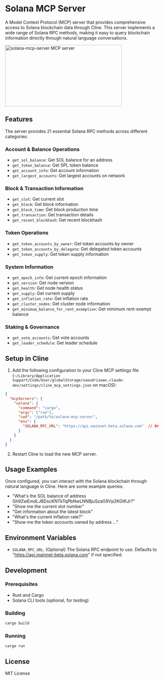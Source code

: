 # Solana MCP Server

A Model Context Protocol (MCP) server that provides comprehensive access to Solana blockchain data through Cline. This server implements a wide range of Solana RPC methods, making it easy to query blockchain information directly through natural language conversations.

<a href="https://glama.ai/mcp/servers/bp6d6p1sp3"><img width="380" height="200" src="https://glama.ai/mcp/servers/bp6d6p1sp3/badge" alt="solana-mcp-server MCP server" /></a>

## Features

The server provides 21 essential Solana RPC methods across different categories:

### Account & Balance Operations
- `get_sol_balance`: Get SOL balance for an address
- `get_token_balance`: Get SPL token balance
- `get_account_info`: Get account information
- `get_largest_accounts`: Get largest accounts on network

### Block & Transaction Information
- `get_slot`: Get current slot
- `get_block`: Get block information
- `get_block_time`: Get block production time
- `get_transaction`: Get transaction details
- `get_recent_blockhash`: Get recent blockhash

### Token Operations
- `get_token_accounts_by_owner`: Get token accounts by owner
- `get_token_accounts_by_delegate`: Get delegated token accounts
- `get_token_supply`: Get token supply information

### System Information
- `get_epoch_info`: Get current epoch information
- `get_version`: Get node version
- `get_health`: Get node health status
- `get_supply`: Get current supply
- `get_inflation_rate`: Get inflation rate
- `get_cluster_nodes`: Get cluster node information
- `get_minimum_balance_for_rent_exemption`: Get minimum rent-exempt balance

### Staking & Governance
- `get_vote_accounts`: Get vote accounts
- `get_leader_schedule`: Get leader schedule

## Setup in Cline

1. Add the following configuration to your Cline MCP settings file (`~/Library/Application Support/Code/User/globalStorage/saoudrizwan.claude-dev/settings/cline_mcp_settings.json` on macOS):

```json
{
  "mcpServers": {
    "solana": {
      "command": "cargo",
      "args": ["run"],
      "cwd": "/path/to/solana-mcp-server",
      "env": {
        "SOLANA_RPC_URL": "https://api.mainnet-beta.solana.com"  // Or your preferred RPC endpoint
      }
    }
  }
}
```

2. Restart Cline to load the new MCP server.

## Usage Examples

Once configured, you can interact with the Solana blockchain through natural language in Cline. Here are some example queries:

- "What's the SOL balance of address Gh9ZwEmdLJ8DscKNTkTqPbNwLNNBjuSzaG9Vp2KGtKJr?"
- "Show me the current slot number"
- "Get information about the latest block"
- "What's the current inflation rate?"
- "Show me the token accounts owned by address ..."

## Environment Variables

- `SOLANA_RPC_URL`: (Optional) The Solana RPC endpoint to use. Defaults to "https://api.mainnet-beta.solana.com" if not specified.

## Development

### Prerequisites
- Rust and Cargo
- Solana CLI tools (optional, for testing)

### Building
```bash
cargo build
```

### Running
```bash
cargo run
```

## License

MIT License
